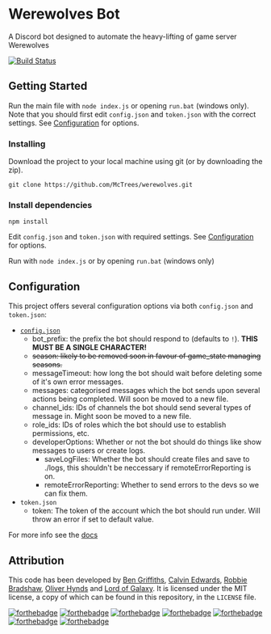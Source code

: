 # Werewolves Bot

A Discord bot designed to automate the heavy-lifting of game server Werewolves

[![Build Status](https://scrutinizer-ci.com/g/McTrees/werewolves/badges/quality-score.png)](https://scrutinizer-ci.com/g/McTrees/werewolves/)


## Getting Started

Run the main file with `node index.js` or opening `run.bat` (windows only). Note that you should first edit `config.json` and `token.json` with the correct settings. See [Configuration](#configuration) for options.


### Installing

Download the project to your local machine using git (or by downloading the zip).

```
git clone https://github.com/McTrees/werewolves.git
```

### Install dependencies

```
npm install
```

Edit `config.json` and `token.json` with required settings. See [Configuration](#configuration) for options.

Run with `node index.js` or by opening `run.bat` (windows only)


## Configuration
This project offers several configuration options via both `config.json` and `token.json`:
 - [`config.json`](https://github.com/McTrees/werewolves/blob/master/docs/config.md)
   - bot_prefix: the prefix the bot should respond to (defaults to `!`). **THIS MUST BE A SINGLE CHARACTER!**
   - ~~season: likely to be removed soon in favour of game_state managing seasons.~~
   - messageTimeout: how long the bot should wait before deleting some of it's own error messages.
   - messages: categorised messages which the bot sends upon several actions being completed. Will soon be moved to a new file.
   - channel_ids: IDs of channels the bot should send several types of message in. Might soon be moved to a new file.
   - role_ids: IDs of roles which the bot should use to establish permissions, etc.
   - developerOptions: Whether or not the bot should do things like show messages to users or create logs.
     - saveLogFiles: Whether the bot should create files and save to ./logs, this shouldn't be neccessary if remoteErrorReporting is on.
     - remoteErrorReporting: Whether to send errors to the devs so we can fix them.
 - `token.json`
   - token: The token of the account which the bot should run under. Will throw an error if set to default value.

For more info see the [docs](https://github.com/McTrees/werewolves/blob/master/docs/readme.md)

## Attribution
This code has been developed by [Ben Griffiths](https://github.com/BenTechy66), [Calvin Edwards](https://github.com/ed588), [Robbie Bradshaw](https://github.com/trebor97351), [Oliver Hynds](https://github.com/oliverh57) and [Lord of Galaxy](https://github.com/Lord-of-the-Galaxy).
It is licensed under the MIT license, a copy of which can be found in this repository, in the `LICENSE` file.


[![forthebadge](http://forthebadge.com/images/badges/built-with-love.svg)](http://forthebadge.com)  [![forthebadge](http://forthebadge.com/images/badges/built-with-swag.svg)](http://forthebadge.com)  [![forthebadge](http://forthebadge.com/images/badges/uses-js.svg)](http://forthebadge.com)  [![forthebadge](http://forthebadge.com/images/badges/gluten-free.svg)](http://forthebadge.com)  [![forthebadge](http://forthebadge.com/images/badges/uses-badges.svg)](http://forthebadge.com)  [![forthebadge](http://forthebadge.com/images/badges/built-by-developers.svg)](http://forthebadge.com) [![forthebadge](http://forthebadge.com/images/badges/powered-by-electricity.svg)](http://forthebadge.com)
